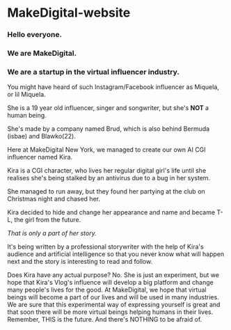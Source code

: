 # MakeDigital-website
### Hello everyone.
### We are MakeDigital.
### We are a startup in the virtual influencer industry.
You might have heard of such Instagram/Facebook influencer as Miquela, or lil Miquela.

She is a 19 year old influencer, singer and songwriter, but she's **NOT** a human being.

She's made by a company named Brud, which is also behind Bermuda (isbae) and Blawko(22).

Here at MakeDigital New York, we managed to create our own AI CGI influencer named Kira.

Kira is a CGI character, who lives her regular digital girl's life until she realises she's being stalked by an antivirus due to a bug in her system.

She managed to run away, but they found her partying at the club on Christmas night and chased her.

Kira decided to hide and change her appearance and name and became T-L, the girl from the future.

*That is only a part of her story.*

It's being written by a professional storywriter with the help of Kira's audience and artificial intelligence so that you never know what will happen next and the story is interesting to read and follow.

Does Kira have any actual purpose? No. She is just an experiment, but we hope that Kira's Vlog's influence will develop a big platform and change many people's lives for the good.
At MakeDigital, we hope that virtual beings will become a part of our lives and will be used in many industries. 
We are sure that this experimental way of expressing yourself is great and that soon there will be more virtual beings helping humans in their lives. Remember,
THIS is the future. And there's NOTHING to be afraid of.
